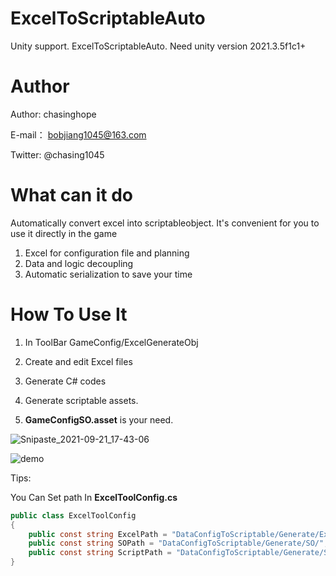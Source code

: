 # ExcelToScriptableAuto
Unity support. ExcelToScriptableAuto. Need unity version 2021.3.5f1c1+

# Author

Author: chasinghope

E-mail： bobjiang1045@163.com

Twitter: @chasing1045

# What can it do

Automatically convert excel into scriptableobject. It's convenient for you to use it directly in the game
1. Excel for configuration file and planning
2. Data and logic decoupling
3. Automatic serialization to save your time

# How To Use It

1. In ToolBar   GameConfig/ExcelGenerateObj

2. Create and edit Excel files
3. Generate C# codes
4. Generate scriptable assets.
5. **GameConfigSO.asset**  is your need.

![Snipaste_2021-09-21_17-43-06](READMERes/Snipaste_2021-09-21_17-43-06.png)



![demo](READMERes/demo.gif)

Tips:

You Can Set path In **ExcelToolConfig.cs**

```c#
public class ExcelToolConfig
{
    public const string ExcelPath = "DataConfigToScriptable/Generate/Excel/";
    public const string SOPath = "DataConfigToScriptable/Generate/SO/";
    public const string ScriptPath = "DataConfigToScriptable/Generate/Script/";
}
```

